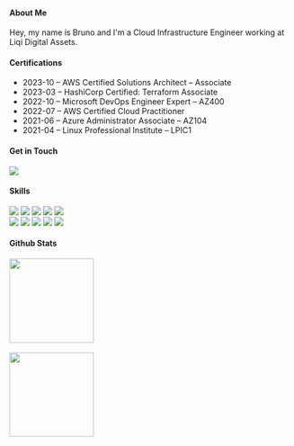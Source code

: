 <!-- ![Header](./github-header-image.png)-->

#### About Me

Hey, my name is Bruno and I'm a Cloud Infrastructure Engineer working at Liqi Digital Assets.

#### Certifications

 - 2023-10 – AWS Certified Solutions Architect – Associate<br>
 - 2023-03 – HashiCorp Certified: Terraform Associate<br>
 - 2022-10 – Microsoft DevOps Engineer Expert – AZ400<br>
 - 2022-07 – AWS Certified Cloud Practitioner<br>
 - 2021-06 – Azure Administrator Associate – AZ104<br>
 - 2021-04 – Linux Professional Institute – LPIC1<br>

#### Get in Touch
<div> 
  <a href="https://www.linkedin.com/in/brunofeliano"><img src="https://img.shields.io/badge/-LinkedIn-%230077B5?style=for-the-badge&logo=linkedin&logoColor=white"></a> 
</div>


#### Skills
<div> 
<a href="https://github.com/bfeliano"><img src="https://img.shields.io/badge/Linux-FCC624?style=for-the-badge&logo=linux&logoColor=black" onclick="return false;"></a>
<a href="https://github.com/bfeliano"><img src="https://img.shields.io/badge/Amazon_AWS-232F3E?style=for-the-badge&logo=amazon-aws&logoColor=white" onclick="return false;"></a>
<a href="https://github.com/bfeliano"><img src="https://img.shields.io/badge/terraform-%235835CC.svg?style=for-the-badge&logo=terraform&logoColor=white" onclick="return false;"></a>
<a href="https://github.com/bfeliano"><img src="https://img.shields.io/badge/GIT-E44C30?style=for-the-badge&logo=git&logoColor=white" onclick="return false;"></a>
<a href="https://github.com/bfeliano"><img src="https://img.shields.io/badge/Azure_DevOps-0078D7?style=for-the-badge&logo=azure-devops&logoColor=white" onclick="return false;"></a><br>
<a href="https://github.com/bfeliano"><img src="https://img.shields.io/badge/Google_Cloud-4285F4?style=for-the-badge&logo=google-cloud&logoColor=white" onclick="return false;"></a>
<a href="https://github.com/bfeliano"><img src="https://img.shields.io/badge/Markdown-000000?style=for-the-badge&logo=markdown&logoColor=white" onclick="return false;"></a>
<a href="https://github.com/bfeliano"><img src="https://img.shields.io/badge/Jira-0052CC?style=for-the-badge&logo=Jira&logoColor=white" onclick="return false;"></a>
<a href="https://github.com/bfeliano"><img src="https://img.shields.io/badge/Bitbucket-0747a6?style=for-the-badge&logo=bitbucket&logoColor=white" onclick="return false;"></a>
<a href="https://github.com/bfeliano"><img src="https://img.shields.io/badge/docker-%230db7ed.svg?style=for-the-badge&logo=docker&logoColor=white" onclick="return false;"></a>


</div>

<!--Badges https://github.com/Envoy-VC/awesome-badges -->

#### Github Stats
 <div>
  <a href="https://github.com/bfeliano">
  <img height="150em" src="https://github-readme-stats.vercel.app/api?username=bfeliano&show_icons=true&theme=swift&include_all_commits=true&count_private=true"/>
  </div><br>
 <div>
  <a href="https://github.com/bfeliano">
  <img height="150em" src="https://github-readme-streak-stats.herokuapp.com/?user=bfeliano&hide_border=false&theme=swift"/>
  </div>




  
  




